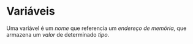 # Variáveis

Uma variável é um *nome* que referencia um *endereço de memória*,
que armazena um *valor* de determinado *tipo*.
